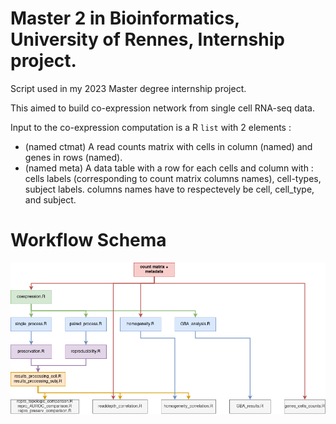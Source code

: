 # Master 2 in Bioinformatics, University of Rennes, Internship project.


Script used in my 2023 Master degree internship project.

This aimed to build co-expression network from single cell RNA-seq data.

Input to the co-expression computation is a R `list` with 2 elements :
 * (named ctmat) A read counts matrix with cells in column (named) and genes in rows (named).
 * (named meta) A data table with a row for each cells and column with : cells labels (corresponding to count matrix columns names), cell-types, subject labels. columns names have to respectevely be cell, cell_type, and subject.

# Workflow Schema

![Alt Text](workflow.png)
